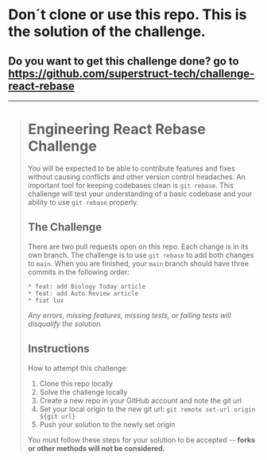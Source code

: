 <h1>Don´t clone or use this repo. This is the solution of the challenge.</h1>

<h2>Do  you want to get this challenge done? go to <a href="https://github.com/superstruct-tech/challenge-react-rebase" target="_blank">https://github.com/superstruct-tech/challenge-react-rebase</a> </h2>

<hr/>
<blockquote>
<h1> Engineering React Rebase Challenge </h1>

You will be expected to be able to contribute features and fixes without causing conflicts and other version control headaches. An important tool for keeping codebases clean is `git rebase`. This challenge will test your understanding of a basic codebase and your ability to use `git rebase` properly.

## The Challenge

There are two pull requests open on this repo. Each change is in its own branch. The challenge is to use `git rebase` to add both changes to `main`. When you are finished, your `main` branch should have three commits in the following order:

```
* feat: add Biology Today article
* feat: add Auto Review article
* fiat lux
```

_Any errors, missing features, missing tests, or failing tests will disqualify the solution._

## Instructions

How to attempt this challenge:

1) Clone this repo locally
2) Solve the challenge locally
3) Create a new repo in your GitHub account and note the git url
4) Set your local origin to the new git url: `git remote set-url origin ${git url}`
5) Push your solution to the newly set origin

You must follow these steps for your solution to be accepted -- **forks or other methods will not be considered.**
</blockquote>